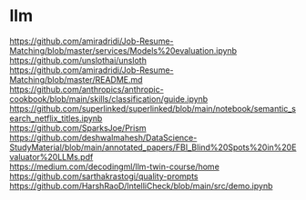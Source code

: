# llm

https://github.com/amiradridi/Job-Resume-Matching/blob/master/services/Models%20evaluation.ipynb
<br>https://github.com/unslothai/unsloth
<br>https://github.com/amiradridi/Job-Resume-Matching/blob/master/README.md
<br>https://github.com/anthropics/anthropic-cookbook/blob/main/skills/classification/guide.ipynb
<br>https://github.com/superlinked/superlinked/blob/main/notebook/semantic_search_netflix_titles.ipynb
<br>https://github.com/SparksJoe/Prism
<br>https://github.com/deshwalmahesh/DataScience-StudyMaterial/blob/main/annotated_papers/FBI_Blind%20Spots%20in%20Evaluator%20LLMs.pdf
<br>https://medium.com/decodingml/llm-twin-course/home
<br>https://github.com/sarthakrastogi/quality-prompts
<br>https://github.com/HarshRaoD/IntelliCheck/blob/main/src/demo.ipynb
<br>
